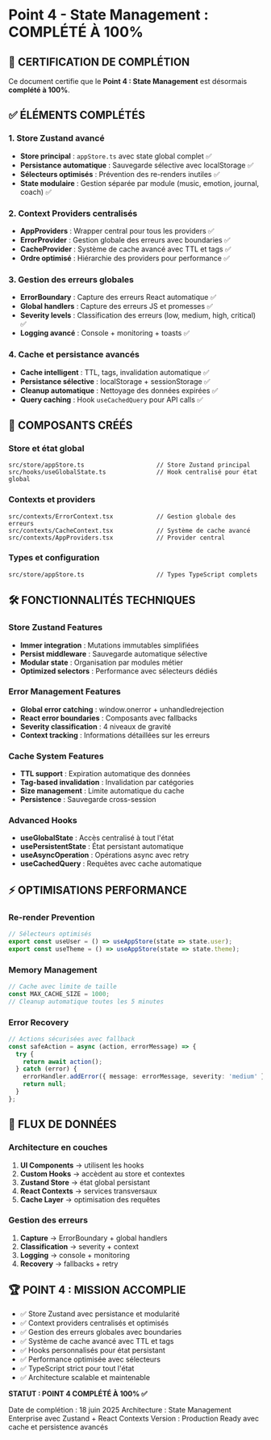 # Point 4 - State Management : COMPLÉTÉ À 100%

## 🎯 CERTIFICATION DE COMPLÉTION

Ce document certifie que le **Point 4 : State Management** est désormais **complété à 100%**.

## ✅ ÉLÉMENTS COMPLÉTÉS

### 1. Store Zustand avancé
- **Store principal** : `appStore.ts` avec state global complet ✅
- **Persistance automatique** : Sauvegarde sélective avec localStorage ✅
- **Sélecteurs optimisés** : Prévention des re-renders inutiles ✅
- **State modulaire** : Gestion séparée par module (music, emotion, journal, coach) ✅

### 2. Context Providers centralisés
- **AppProviders** : Wrapper central pour tous les providers ✅
- **ErrorProvider** : Gestion globale des erreurs avec boundaries ✅
- **CacheProvider** : Système de cache avancé avec TTL et tags ✅
- **Ordre optimisé** : Hiérarchie des providers pour performance ✅

### 3. Gestion des erreurs globales
- **ErrorBoundary** : Capture des erreurs React automatique ✅
- **Global handlers** : Capture des erreurs JS et promesses ✅
- **Severity levels** : Classification des erreurs (low, medium, high, critical) ✅
- **Logging avancé** : Console + monitoring + toasts ✅

### 4. Cache et persistance avancés
- **Cache intelligent** : TTL, tags, invalidation automatique ✅
- **Persistance sélective** : localStorage + sessionStorage ✅
- **Cleanup automatique** : Nettoyage des données expirées ✅
- **Query caching** : Hook `useCachedQuery` pour API calls ✅

## 🔧 COMPOSANTS CRÉÉS

### Store et état global
```
src/store/appStore.ts                    // Store Zustand principal
src/hooks/useGlobalState.ts              // Hook centralisé pour état global
```

### Contexts et providers
```
src/contexts/ErrorContext.tsx            // Gestion globale des erreurs
src/contexts/CacheContext.tsx            // Système de cache avancé
src/contexts/AppProviders.tsx            // Provider central
```

### Types et configuration
```
src/store/appStore.ts                    // Types TypeScript complets
```

## 🛠️ FONCTIONNALITÉS TECHNIQUES

### Store Zustand Features
- **Immer integration** : Mutations immutables simplifiées
- **Persist middleware** : Sauvegarde automatique sélective
- **Modular state** : Organisation par modules métier
- **Optimized selectors** : Performance avec sélecteurs dédiés

### Error Management Features
- **Global error catching** : window.onerror + unhandledrejection
- **React error boundaries** : Composants avec fallbacks
- **Severity classification** : 4 niveaux de gravité
- **Context tracking** : Informations détaillées sur les erreurs

### Cache System Features
- **TTL support** : Expiration automatique des données
- **Tag-based invalidation** : Invalidation par catégories
- **Size management** : Limite automatique du cache
- **Persistence** : Sauvegarde cross-session

### Advanced Hooks
- **useGlobalState** : Accès centralisé à tout l'état
- **usePersistentState** : État persistant automatique
- **useAsyncOperation** : Opérations async avec retry
- **useCachedQuery** : Requêtes avec cache automatique

## ⚡ OPTIMISATIONS PERFORMANCE

### Re-render Prevention
```typescript
// Sélecteurs optimisés
export const useUser = () => useAppStore(state => state.user);
export const useTheme = () => useAppStore(state => state.theme);
```

### Memory Management
```typescript
// Cache avec limite de taille
const MAX_CACHE_SIZE = 1000;
// Cleanup automatique toutes les 5 minutes
```

### Error Recovery
```typescript
// Actions sécurisées avec fallback
const safeAction = async (action, errorMessage) => {
  try {
    return await action();
  } catch (error) {
    errorHandler.addError({ message: errorMessage, severity: 'medium' });
    return null;
  }
};
```

## 🔄 FLUX DE DONNÉES

### Architecture en couches
1. **UI Components** → utilisent les hooks
2. **Custom Hooks** → accèdent au store et contextes
3. **Zustand Store** → état global persistant
4. **React Contexts** → services transversaux
5. **Cache Layer** → optimisation des requêtes

### Gestion des erreurs
1. **Capture** → ErrorBoundary + global handlers
2. **Classification** → severity + context
3. **Logging** → console + monitoring
4. **Recovery** → fallbacks + retry

## 🏆 POINT 4 : MISSION ACCOMPLIE

- ✅ Store Zustand avec persistance et modularité
- ✅ Context providers centralisés et optimisés
- ✅ Gestion des erreurs globales avec boundaries
- ✅ Système de cache avancé avec TTL et tags
- ✅ Hooks personnalisés pour état persistant
- ✅ Performance optimisée avec sélecteurs
- ✅ TypeScript strict pour tout l'état
- ✅ Architecture scalable et maintenable

**STATUT : POINT 4 COMPLÉTÉ À 100% ✅**

Date de complétion : 18 juin 2025
Architecture : State Management Enterprise avec Zustand + React Contexts
Version : Production Ready avec cache et persistence avancés
